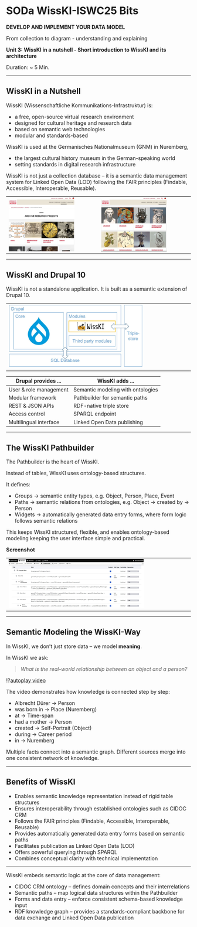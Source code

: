 
<!--
*titel:
*author:in/urheber:in: 
orcid: 
email: SODa@sammlungen.io
*lizenz: cc by
lizenzlink: https://creativecommons.org/
*persistenter OER link: 
language: 
version:  v1
beschreibung: 
format: SODa WissKI How-to-Tutorial
modultitel: 
modul: Unit 1
einheitstitel: Welcome and warm-up 
eiheit: Einheit 1
lernziel: 

baustein:
zielgruppe: https://zenodo.org/records/15574575
gestaltungsprinzip: 
keywords: ???
erstellungsdatum: 

technische metadaten:
medientyp: text
dateiformat: .md
dauer: 
größe:
software: Web

icon: https://sammlungen.io/themes/custom/brause_theme/brause_theme/logo.svg

link: https://raw.githubusercontent.com/chastik/WissKI/refs/heads/main/soda.css

-->

# SODa WissKI-ISWC25 Bits

**DEVELOP AND IMPLEMENT YOUR DATA MODEL**

From collection to diagram - understanding and explaining

**Unit 3:  WissKI in a nutshell - Short introduction to WissKI and its architecture**

Duration: ~ 5 Min.

---

## WissKI in a Nutshell

WissKI (Wissenschaftliche Kommunikations-Infrastruktur) is:

* a free, open-source virtual research environment
* designed for cultural heritage and research data
* based on semantic web technologies
* modular and standards-based

WissKI is used at the Germanisches Nationalmuseum (GNM) in Nuremberg,

* the largest cultural history museum in the German-speaking world
* setting standards in digital research infrastructure

WissKI is not just a collection database – it is a semantic data management system for Linked Open Data (LOD) following the FAIR principles
(Findable, Accessible, Interoperable, Reusable).

<table>
  <tr>
    <td><img src="../assets/gnm.jpg" alt="GNM" width="75%"></td>
    <td><img src="../assets/gnm_2.JPG" alt="GNM" width="75%"></td>
  </tr>
</table>

---

## WissKI and Drupal 10

WissKI is not a standalone application. It is built as a semantic extension of Drupal 10.

<table>
  <tr>
    <td><img src="../assets/drupal.JPG" alt="wisski" width="75%"></td>
  </tr>
</table>


| Drupal provides ...    | WissKI adds ...                   |
| ---------------------- | --------------------------------- |
| User & role management | Semantic modeling with ontologies |
| Modular framework      | Pathbuilder for semantic paths    |
| REST & JSON APIs       | RDF-native triple store           |
| Access control         | SPARQL endpoint                   |
| Multilingual interface | Linked Open Data publishing       |

---

## The WissKI Pathbuilder

The Pathbuilder is the heart of WissKI.

Instead of tables, WissKI uses ontology-based structures.

It defines:

* Groups → semantic entity types, e.g. Object, Person, Place, Event
* Paths → semantic relations from ontologies, e.g. Object → created by → Person
* Widgets → automatically generated data entry forms, where form logic follows semantic relations

This keeps WissKI structured, flexible, and enables ontology-based modeling keeping the user interface simple and practical.

**Screenshot**

<table>
  <tr>
    <td><img src="../assets/pathbuilder.jpg" alt="Pathbuilder" width="75%"></td>
  </tr>
</table>

---

## Semantic Modeling the WissKI-Way

In WissKI, we don’t just store data – we model **meaning**.

In WissKI we ask:<br>
> *What is the real-world relationship between an object and a person?*

!?[autoplay video](../assets/semanticModelling.mp4)

The video demonstrates how knowledge is connected step by step:

* Albrecht Dürer → Person
* was born in → Place (Nuremberg)
* at → Time-span
* had a mother → Person
* created → Self-Portrait (Object)
* during → Career period
* in → Nuremberg

Multiple facts connect into a semantic graph. Different sources merge into one consistent network of knowledge.

---

## Benefits of WissKI

* Enables semantic knowledge representation instead of rigid table structures
* Ensures interoperability through established ontologies such as CIDOC CRM
* Follows the FAIR principles (Findable, Accessible, Interoperable, Reusable)
* Provides automatically generated data entry forms based on semantic paths
* Facilitates publication as Linked Open Data (LOD)
* Offers powerful querying through SPARQL
* Combines conceptual clarity with technical implementation

---

WissKI embeds semantic logic at the core of data management:

* CIDOC CRM ontology – defines domain concepts and their interrelations
* Semantic paths – map logical data structures within the Pathbuilder
* Forms and data entry – enforce consistent schema-based knowledge input
* RDF knowledge graph – provides a standards-compliant backbone for data exchange and Linked Open Data publication






















